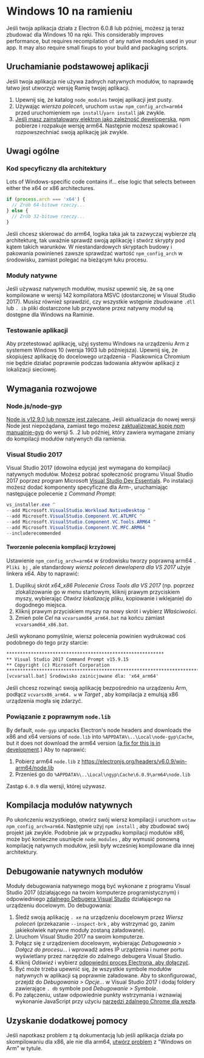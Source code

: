 # Windows 10 na ramieniu

Jeśli twoja aplikacja działa z Electron 6.0.8 lub później, możesz ją teraz zbudować dla Windows 10 na ręki. This considerably improves performance, but requires recompilation of any native modules used in your app. It may also require small fixups to your build and packaging scripts.

## Uruchamianie podstawowej aplikacji
Jeśli twoja aplikacja nie używa żadnych natywnych modułów, to naprawdę łatwo jest utworzyć wersję Ramię twojej aplikacji.

1. Upewnij się, że katalog `node_modules` twojej aplikacji jest pusty.
2. Używając _wiersza poleceń_, uruchom `ustaw npm_config_arch=arm64` przed uruchomieniem `npm install`/`yarn install` jak zwykle.
3. [Jeśli masz zainstalowany elektron jako zależność deweloperska](first-app.md), npm pobierze i rozpakuje wersję arm64. Następnie możesz spakować i rozpowszechniać swoją aplikację jak zwykle.

## Uwagi ogólne

### Kod specyficzny dla architektury

Lots of Windows-specific code contains if... else logic that selects between either the x64 or x86 architectures.

```js
if (process.arch === 'x64') {
  // Zrób 64-bitowe rzeczy...
} else {
  // Zrób 32-bitowe rzeczy...
}
```

Jeśli chcesz skierować do arm64, logika taka jak ta zazwyczaj wybierze złą architekturę, tak uważnie sprawdź swoją aplikację i stwórz skrypty pod kątem takich warunków. W niestandardowych skryptach budowy i pakowania powinieneś zawsze sprawdzać wartość `npm_config_arch` w środowisku, zamiast polegać na bieżącym łuku procesu.

### Moduły natywne
Jeśli używasz natywnych modułów, musisz upewnić się, że są one kompilowane w wersji 142 kompilatora MSVC (dostarczonej w Visual Studio 2017). Musisz również sprawdzić, czy wszystkie wstępnie zbudowane `.dll` lub `. ib` pliki dostarczone lub przywołane przez natywny moduł są dostępne dla Windows na Raminie.

### Testowanie aplikacji
Aby przetestować aplikację, użyj systemu Windows na urządzeniu Arm z systemem Windows 10 (wersja 1903 lub późniejsza). Upewnij się, że skopiujesz aplikację do docelowego urządzenia - Piaskownica Chromium nie będzie działać poprawnie podczas ładowania aktywów aplikacji z lokalizacji sieciowej.

## Wymagania rozwojowe
### Node.js/node-gyp

[Node.js v12.9.0 lub nowsze jest zalecane.](https://nodejs.org/en/) Jeśli aktualizacja do nowej wersji Node jest niepożądana, zamiast tego możesz [zaktualizować kopię npm manualnie-gyp](https://github.com/nodejs/node-gyp/wiki/Updating-npm's-bundled-node-gyp) do wersji 5. .2 lub później, który zawiera wymagane zmiany do kompilacji modułów natywnych dla ramienia.

### Visual Studio 2017
Visual Studio 2017 (dowolna edycja) jest wymagana do kompilacji natywnych modułów. Możesz pobrać społeczność programu Visual Studio 2017 poprzez program Microsoft [Visual Studio Dev Essentials](https://visualstudio.microsoft.com/dev-essentials/). Po instalacji możesz dodać komponenty specyficzne dla Arm-, uruchamiając następujące polecenie z _Command Prompt_:

```powershell
vs_installer.exe ^
--add Microsoft.VisualStudio.Workload.NativeDesktop ^
--add Microsoft.VisualStudio.Component.VC.ATLMFC ^
--add Microsoft.VisualStudio.Component.VC.Tools.ARM64 ^
--add Microsoft.VisualStudio.Component.VC.MFC.ARM64 ^
--includerecommended
```

#### Tworzenie polecenia kompilacji krzyżowej
Ustawienie `npm_config_arch=arm64` w środowisku tworzy poprawną arm64 `. Pliki bj` , ale standardowy _wiersz poleceń dewelopera dla VS 2017_ użyje linkera x64. Aby to naprawić:

1. Duplikuj skrót _x64_x86 Polecenie Cross Tools dla VS 2017_ (np. poprzez zlokalizowanie go w menu startowym, kliknij prawym przyciskiem myszy, wybierając _Otwórz lokalizację pliku_, kopiowanie i wklejanie) do dogodnego miejsca.
2. Kliknij prawym przyciskiem myszy na nowy skrót i wybierz _Właściwości_.
3. Zmień pole _Cel_ na `vcvarsamd64_arm64.bat` na końcu zamiast `vcvarsamd64_x86.bat`.

Jeśli wykonano pomyślnie, wiersz polecenia powinien wydrukować coś podobnego do tego przy starcie:

```bat
**********************************************************
** Visual Studio 2017 Command Prompt v15.9.15
** Copyright (c) Microsoft Corporation
**************************************************************************************************************************************
[vcvarsall.bat] Środowisko zainicjowane dla: 'x64_arm64'
```

Jeśli chcesz rozwinąć swoją aplikację bezpośrednio na urządzeniu Arm, podłącz `vcvarsx86_arm64. w` w _Target_ , aby kompilacja z emulsją x86 urządzenia mogła się zdarzyć.

### Powiązanie z poprawnym `node.lib`

By default, `node-gyp` unpacks Electron's node headers and downloads the x86 and x64 versions of `node.lib` into `%APPDATA%\..\Local\node-gyp\Cache`, but it does not download the arm64 version ([a fix for this is in development](https://github.com/nodejs/node-gyp/pull/1875).) Aby to naprawić:

1. Pobierz arm64 `node.lib` z https://electronjs.org/headers/v6.0.9/win-arm64/node.lib
2. Przenieś go do `%APPDATA%\..\Local\ngyp\Cache\6.0.9\arm64\node.lib`

Zastąp `6.0.9` dla wersji, której używasz.


## Kompilacja modułów natywnych
Po ukończeniu wszystkiego, otwórz swój wiersz kompilacji i uruchom `ustaw npm_config_arch=arm64`. Następnie użyj `npm install` , aby zbudować swój projekt jak zwykle. Podobnie jak w przypadku kompilacji modułów x86, może być konieczne usunięcie `node_modules` , aby wymusić ponowną kompilację natywnych modułów, jeśli były wcześniej kompilowane dla innej architektury.

## Debugowanie natywnych modułów

Moduły debugowania natywnego mogą być wykonane z programu Visual Studio 2017 (działającego na twoim komputerze programistycznym) i odpowiedniego [zdalnego Debugera Visual Studio](https://docs.microsoft.com/en-us/visualstudio/debugger/remote-debugging-cpp?view=vs-2019) działającego na urządzeniu docelowym. Do debugowania:

1. Śledź swoją aplikację `. xe` na urządzeniu docelowym przez _Wiersz poleceń_ (przekazanie `--inspect-brk` , aby wstrzymać go, zanim jakiekolwiek natywne moduły zostaną załadowane).
2. Uruchom Visual Studio 2017 na swoim komputerze.
3. Połącz się z urządzeniem docelowym, wybierając _Debugowania > Dołącz do procesu..._ i wprowadź adres IP urządzenia i numer portu wyświetlany przez narzędzie do zdalnego debugera Visual Studio.
4. Kliknij _Odśwież_ i wybierz [odpowiedni proces Electrona, aby dołączyć](../development/debug-instructions-windows.md).
5. Być może trzeba upewnić się, że wszystkie symbole modułów natywnych w aplikacji są poprawnie załadowane. Aby to skonfigurować, przejdź do _Debugowania > Opcje..._ w Visual Studio 2017 i dodaj foldery zawierające `. db` symbole pod _Debugowanie > Symbole_.
5. Po załączeniu, ustaw odpowiednie punkty wstrzymania i wznawiaj wykonanie JavaScript przy użyciu [narzędzi zdalnego Chrome dla węzła](debugging-main-process.md).

## Uzyskanie dodatkowej pomocy
Jeśli napotkasz problem z tą dokumentacją lub jeśli aplikacja działa po skompilowaniu dla x86, ale nie dla arm64, [utwórz problem](../development/issues.md) z "Windows on Arm" w tytule.
